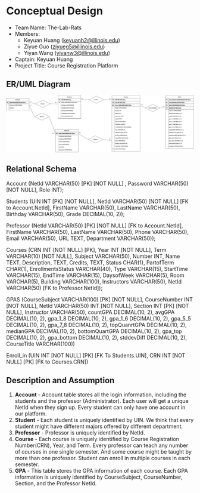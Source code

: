 # Conceptual Design


- Team Name: The-Lab-Rats
- Members:
   - Keyuan Huang (keyuanh2@illinois.edu)
   - Ziyue Guo (ziyueg5@illinois.edu)
   - Yiyan Wang (yiyanw3@illinois.edu)  
- Captain: Keyuan Huang
- Project Title: Course Registration Platform

## ER/UML Diagram

![Web Page](images/ER2.png)

## Relational Schema

Account (NetId VARCHAR(50) [PK] [NOT NULL] , Password VARCHAR(50) [NOT NULL], Role INT);

Students (UIN INT [PK] [NOT NULL], NetId VARCHAR(50) [NOT NULL] [FK to Account.NetId], FirstName VARCHAR(50), LastName VARCHAR(50), Birthday VARCHAR(50), Grade DECIMAL(10, 2));

Professor (NetId VARCHAR(50) [PK] [NOT NULL] [FK to Account.NetId], FirstName VARCHAR(50), LastName VARCHAR(50), Phone VARCHAR(50), Email VARCHAR(50), URL TEXT, Department VARCHAR(50));

Courses (CRN INT [NOT NULL] [PK], Year INT [NOT NULL], Term VARCHAR(10) [NOT NULL], Subject VARCHAR(50), Number INT, Name TEXT, Description, TEXT, Credits, TEXT, Status CHAR(1), PartofTerm CHAR(1), EnrollmentsStatus VARCHAR(40), Type VARCHAR(15), StartTime VARCHAR(15), EndTime VARCHAR(15), DaysofWeek VARCHAR(5), Room VARCHAR(5), Building VARCHAR(100), Instructors VARCHAR(50), NetId VARCHAR(50) [FK to Professor.NetId]);

GPAS (CourseSubject VARCHAR(100) [PK] [NOT NULL], CourseNumber INT [NOT NULL], NetId VARCHAR(50) INT [NOT NULL], Section INT [PK] [NOT NULL], Instructor VARCHAR(50), countGPA DECIMAL(10, 2), avgGPA DECIMAL(10, 2), gpa_1_8 DECIMAL(10, 2), gpa_1_6 DECIMAL(10, 2), gpa_5_5 DECIMAL(10, 2), gpa_7_8 DECIMAL(10, 2), topQuanrtGPA DECIMAL(10, 2), medianGPA DECIMAL(10, 2), bottomQuartGPA DECIMAL(10, 2), gpa_top DECIMAL(10, 2), gpa_bottom DECIMAL(10, 2), stddevDiff DECIMAL(10, 2), CourseTitle VARCHAR(100))

Enroll_in (UIN INT [NOT NULL] [PK] [FK To Students.UIN], CRN INT [NOT NULL] [PK] [FK to Courses.CRN])

## Description and Assumption

1. **Account** - Account table stores all the login information, including the students and the professor (Administrator). Each user will get a unique NetId when they sign up. Every student can only have one account in our platform.
2. **Student** - Each student is uniquely identified by UIN. We think that every student might have different majors offered by different department.
3. **Professor** - Professor is uniquely identified by NetId.
4. **Course** - Each course is uniquely identified by Course Registration Number(CRN), Year, and Term. Every professor can 
teach any number of courses in one single semester. And some course might be taught by more than one professor. Student can enroll in multiple courses in each semester. 
5. **GPA** - This table stores the GPA information of each course. Each GPA information is uniquely identified by CourseSubject, CourseNumber, Section, and the Professor NetId. 

